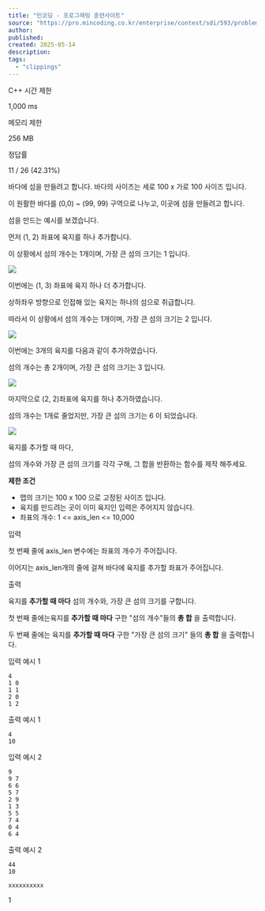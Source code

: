 ```yaml
---
title: "민코딩 - 프로그래밍 훈련사이트"
source: "https://pro.mincoding.co.kr/enterprise/contest/sdi/593/problem/14488"
author:
published:
created: 2025-05-14
description:
tags:
  - "clippings"
---
```

C++ 시간 제한

1,000 ms

메모리 제한

256 MB

정답률

11 / 26 (42.31%)

바다에 섬을 만들려고 합니다. 바다의 사이즈는 세로 100 x 가로 100 사이즈 입니다.

이 원활한 바다를 (0,0) ~ (99, 99) 구역으로 나누고, 이곳에 섬을 만들려고 합니다.

섬을 만드는 예시를 보겠습니다.

먼저 (1, 2) 좌표에 육지를 하나 추가합니다.

이 상황에서 섬의 개수는 1개이며, 가장 큰 섬의 크기는 1 입니다.

![](https://pro.mincoding.co.kr/public/upload/4c74a8f958.png)

이번에는 (1, 3) 좌표에 육지 하나 더 추가합니다.

상하좌우 방향으로 인접해 있는 육지는 하나의 섬으로 취급합니다.

따라서 이 상황에서 섬의 개수는 1개이며, 가장 큰 섬의 크기는 2 입니다.

![](https://pro.mincoding.co.kr/public/upload/8103bdfdad.png)

이번에는 3개의 육지를 다음과 같이 추가하였습니다.

섬의 개수는 총 2개이며, 가장 큰 섬의 크기는 3 입니다.

![](https://pro.mincoding.co.kr/public/upload/32ee3a5851.png)

마지막으로 (2, 2)좌표에 육지를 하나 추가하였습니다.

섬의 개수는 1개로 줄었지만, 가장 큰 섬의 크기는 6 이 되었습니다.

![](https://pro.mincoding.co.kr/public/upload/aba114a0dd.png)

육지를 추가할 때 마다,

섬의 개수와 가장 큰 섬의 크기를 각각 구해, 그 합을 반환하는 함수를 제작 해주세요.

**제한 조건**

- 맵의 크기는 100 x 100 으로 고정된 사이즈 입니다.
- 육지를 만드려는 곳이 이미 육지인 입력은 주어지지 않습니다.
- 좌표의 개수: 1 <= axis\_len <= 10,000

입력

첫 번째 줄에 axis\_len 변수에는 좌표의 개수가 주어집니다.

이어지는 axis\_len개의 줄에 걸쳐 바다에 육지를 추가할 좌표가 주어집니다.

출력

육지를 **추가할 때 마다** 섬의 개수와, 가장 큰 섬의 크기를 구합니다.

첫 번째 줄에는육지를 **추가할 때 마다** 구한 "섬의 개수"들의 **총 합** 을 출력합니다.

두 번째 줄에는 육지를 **추가할 때 마다** 구한 "가장 큰 섬의 크기" 들의 **총 합** 을 출력합니다.

입력 예시 1

```
4
1 0
1 1
2 0
1 2
```

출력 예시 1

```
4
10
```

입력 예시 2

```
9
9 7
6 6
5 7
2 9
1 3
5 5
7 4
0 4
6 4
```

출력 예시 2

```
44
10
```

```
xxxxxxxxxx
```

1

```
​
```